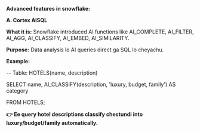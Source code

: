 **Advanced features in snowflake:**



**A. Cortex AISQL**



**What it is:** Snowflake introduced AI functions like AI\_COMPLETE, AI\_FILTER, AI\_AGG, AI\_CLASSIFY, AI\_EMBED, AI\_SIMILARITY.



**Purpose:** Data analysis lo AI queries direct ga SQL lo cheyachu.



**Example:**



-- Table: HOTELS(name, description)

SELECT name, AI\_CLASSIFY(description, 'luxury, budget, family') AS category

FROM HOTELS;





**👉 Ee query hotel descriptions classify chestundi into luxury/budget/family automatically.**

